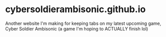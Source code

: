 # cybersoldierambisonic.github.io
Another website I'm making for keeping tabs on my latest upcoming game, Cyber Soldier Ambisonic (a game I'm hoping to ACTUALLY finish lol)

